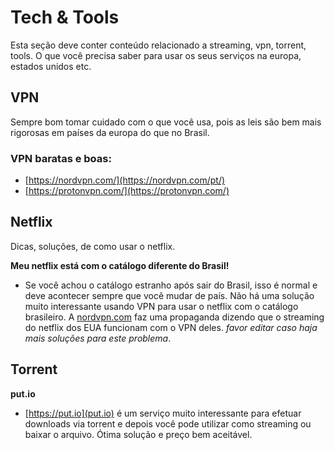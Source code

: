 # Tech & Tools

Esta seção deve conter conteúdo relacionado a streaming, vpn, torrent, tools. O que você precisa saber para usar os seus serviços na europa, estados unidos etc.

## VPN

Sempre bom tomar cuidado com o que você usa, pois as leis são bem mais rigorosas em países da europa do que no Brasil.

### VPN baratas e boas:

* [https://nordvpn.com/](https://nordvpn.com/pt/)
* [https://protonvpn.com/](https://protonvpn.com/)

## Netflix

Dicas, soluções, de como usar o netflix.

**Meu netflix está com o catálogo diferente do Brasil!**

* Se você achou o catálogo estranho após sair do Brasil, isso é normal e deve acontecer sempre que você mudar de país. Não há uma solução muito interessante usando VPN para usar o netflix com o catálogo brasileiro. A [nordvpn.com](nordvpn.com) faz uma propaganda dizendo que o streaming do netflix dos EUA funcionam com o VPN deles. _favor editar caso haja mais soluções para este problema_.

## Torrent

**put.io**

* [https://put.io](put.io) é um serviço muito interessante para efetuar downloads via torrent e depois você pode utilizar como streaming ou baixar o arquivo. Ótima solução e preço bem aceitável.
